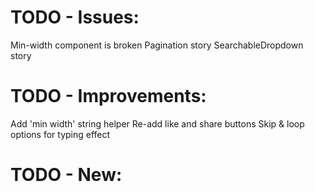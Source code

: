 # TODO - Issues:

Min-width component is broken
Pagination story
SearchableDropdown story

# TODO - Improvements:

Add 'min width' string helper
Re-add like and share buttons
Skip & loop options for typing effect

# TODO - New:
